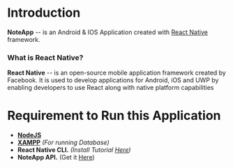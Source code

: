 Introduction
============
**NoteApp** -- is an Android & IOS Application created with [React Native](https://facebook.github.io/react-native/) framework.

### What is React Native?
**React Native** -- is an open-source mobile application framework created by Facebook. It is used to develop applications for Android, iOS and UWP by enabling developers to use React along with native platform capabilities

Requirement to Run this Application
============
- **[NodeJS](https://nodejs.org/en/)**
- **[XAMPP](https://www.apachefriends.org/index.html)** *(For running Database)*
- **React Native CLI.** *(Install Tutorial [Here](https://facebook.github.io/react-native/docs/getting-started))*
- **NoteApp API.** (Get it [Here](https://github.com/Sam1D/NoteApp-API))
